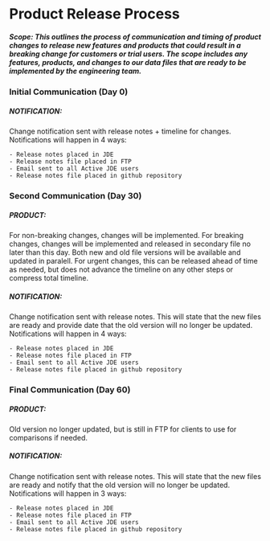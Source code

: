 # Product Release Process

##### Scope:  This outlines the process of communication and timing of product changes to release new features and products that could result in a breaking change for customers or trial users.  The scope includes any features, products, and changes to our data files that are ready to be implemented by the engineering team. 


### Initial Communication (Day 0)

##### NOTIFICATION:  

Change notification sent with release notes + timeline for changes.  Notifications will happen in 4 ways:   

    - Release notes placed in JDE
    - Release notes file placed in FTP
    - Email sent to all Active JDE users
    - Release notes file placed in github repository

### Second Communication (Day 30)

##### PRODUCT:  

For non-breaking changes, changes will be implemented.  For breaking changes, changes will be implemented and released in secondary file no later than this day.  Both new and old file versions will be available and updated in paralell.  For urgent changes, this can be released ahead of time as needed, but does not advance the timeline on any other steps or compress total timeline.

##### NOTIFICATION:  

Change notification sent with release notes.  This will state that the new files are ready and provide date that the old version will no longer be updated.  Notifications will happen in 4 ways:   

    - Release notes placed in JDE
    - Release notes file placed in FTP
    - Email sent to all Active JDE users
    - Release notes file placed in github repository

### Final Communication (Day 60)

##### PRODUCT:  

Old version no longer updated, but is still in FTP for clients to use for comparisons if needed.

##### NOTIFICATION:  

Change notification sent with release notes.  This will state that the new files are ready and notify that the old version will no longer be updated.  Notifications will happen in 3 ways:   

    - Release notes placed in JDE
    - Release notes file placed in FTP
    - Email sent to all Active JDE users
    - Release notes file placed in github repository
